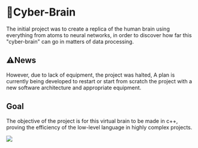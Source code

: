 # 🧠Cyber-Brain
The initial project was to create a replica of the human brain using everything from atoms to neural networks, in order to discover how far this "cyber-brain" can go in matters of data processing.

## ⚠️News
However, due to lack of equipment, the project was halted,
A plan is currently being developed to restart or start from scratch the project with a new software architecture and appropriate equipment.

## Goal
The objective of the project is for this virtual brain to be made in c++, proving the efficiency of the low-level language in highly complex projects.

<img src="https://img.shields.io/badge/C%2B%2B-00599C?style=for-the-badge&logo=c%2B%2B&logoColor=blue&color=black"/>
